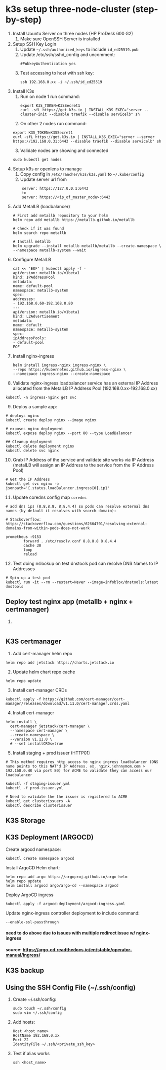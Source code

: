 # k3s setup three-node-cluster (step-by-step)

1. Install Ubuntu Server on three nodes (HP ProDesk 600 G2)
    1. Make sure OpenSSH Server is installed
2. Setup SSH Key Login
    1. Update `~/.ssh/authorized_keys` to include `id_ed25519.pub`
    2. Update /etc/ssh/sshd_config and uncomment:
        ```
        #PubkeyAuthentication yes
        ```
    3. Test accessing to host with ssh key:
        ```
        ssh 192.168.0.xx -i ~/.ssh/id_ed25519
        ```
3. Install K3s 
    1. Run on node 1 run command:
       ```
       export K3S_TOKEN=K3SSecret1
       curl -sfL https://get.k3s.io | INSTALL_K3S_EXEC="server --cluster-init --disable traefik --disable servicelb" sh
       ```
    2. On other 2 nodes run command:
      ```
      export K3S_TOKEN=K3SSecret1
      curl -sfL https://get.k3s.io | INSTALL_K3S_EXEC="server --server https://192.168.0.31:6443 --disable traefik --disable servicelb" sh

      ```
    3. Validate nodes are showing and connected
      ```
    sudo kubectl get nodes
      ```
4. Setup k9s or openlens to manage
    1. Copy config in `/etc/rancher/k3s/k3s.yaml` to `~/.kube/config`
    2. Update server url from 
    ```
        server: https://127.0.0.1:6443
        to
        server: https://<ip_of_master_node>:6443
5. Add MetalLB (loadbalancer)
    ```
    # First add metallb repository to your helm
    helm repo add metallb https://metallb.github.io/metallb
    
    # Check if it was found
    helm search repo metallb
    
    # Install metallb
    helm upgrade --install metallb metallb/metallb --create-namespace \
    --namespace metallb-system --wait
    ```
6. Configure MetalLB
    ```
    cat << 'EOF' | kubectl apply -f -
    apiVersion: metallb.io/v1beta1
    kind: IPAddressPool
    metadata:
    name: default-pool
    namespace: metallb-system
    spec:
    addresses:
    - 192.168.0.60-192.168.0.80
    ---
    apiVersion: metallb.io/v1beta1
    kind: L2Advertisement
    metadata:
    name: default
    namespace: metallb-system
    spec:
    ipAddressPools:
    - default-pool
    EOF
    ```
7. Install nginx-ingress
    ```
    helm install ingress-nginx ingress-nginx \
    --repo https://kubernetes.github.io/ingress-nginx \
    --namespace ingress-nginx --create-namespace
    ```
8. Validate nginx-ingress loadbalancer service has an external IP Address allocated from the MetalLB IP Address Pool (192.168.0.xx-192.168.0.xx)    
```
kubectl -n ingress-nginx get svc
```
9. Deploy a sample app:
```
# deploys nginx
kubectl create deploy nginx --image nginx

# exposes nginx deployment
kubectl expose deploy nginx --port 80 --type LoadBalancer

## Cleanup deployment
kubectl delete deployment nginx
kubectl delete svc nginx
```
10. Grab IP Address of the service and validate site works via IP Address (metalLB will assign an IP Address to the service from the IP Address Pool)

```
# Get the IP Address
kubectl get svc nginx -o jsonpath='{.status.loadBalancer.ingress[0].ip}'
```

11. Update coredns config map ``` coredns ``` 
```
# add dns ips (8.8.8.8, 8.8.4.4) so pods can resolve external dns names (by default it resolves with search domain):

# Stackoverflow: https://stackoverflow.com/questions/62664701/resolving-external-domains-from-within-pods-does-not-work

prometheus :9153
        forward . /etc/resolv.conf 8.8.8.8 8.8.4.4
        cache 30
        loop
        reload
```
12. Test doing nslookup on test dnstools pod can resolve DNS Names to IP Addresses 
```
# Spin up a test pod
kubectl run -it --rm --restart=Never --image=infoblox/dnstools:latest dnstools
```
## Deploy test nginx app (metallb + nginx + certmanager)
1. 
```

```
## K3S certmanager
1. Add cert-manager helm repo
```
helm repo add jetstack https://charts.jetstack.io
```
2. Update helm chart repo cache
```
helm repo update
```
3. Install cert-manager CRDs
```
kubectl apply -f https://github.com/cert-manager/cert-manager/releases/download/v1.11.0/cert-manager.crds.yaml
```
4. Install cert-manager
```
helm install \
  cert-manager jetstack/cert-manager \
  --namespace cert-manager \
  --create-namespace \
  --version v1.11.0 \
  # --set installCRDs=true
```
5. Install staging + prod issuer (HTTP01)
```
# This method requires http access to nginx ingress loadbalancer (DNS name points to this NAT'd IP Address. ex. nginx.johnnymom.com > 192.168.0.40 via port 80) for ACME to validate they can access our loadbalancer

kubectl -f staging-issuer.yml
kubectl -f prod-issuer.yml

# Need to validate the the issuer is registered to ACME
kubectl get clusterissuers -A
kubectl describe clusterissuer

```


## K3S Storage

## K3S Deployment (ARGOCD)
Create argocd namespace:
```
kubectl create namespace argocd
```
Install ArgoCD Helm chart:
```
helm repo add argo https://argoproj.github.io/argo-helm
helm repo update
helm install argocd argo/argo-cd --namespace argocd
```
Deploy ArgoCD ingress 
```
kubectl apply -f argocd-deployment/argocd-ingress.yaml
```
Update nginx-ingress controller deployment to include command:
```
--enable-ssl-passthrough
```
#### need to do above due to issues with multiple redirect issue w/ nginx-ingress
#### source: https://argo-cd.readthedocs.io/en/stable/operator-manual/ingress/

## K3S backup


## Using the SSH Config File (~/.ssh/config)
1. Create ~/.ssh/config:
    ``` 
    sudo touch ~/.ssh/config 
    sudo vim ~/.ssh/config
    ```
2. Add hosts:
    ```   
    Host <host_name>
    HostName 192.168.0.xx
    Port 22
    IdentityFile ~/.ssh/<private_ssh_key>  
    ```
3. Test if alias works
    ```
    ssh <host_name>
    ```

 
